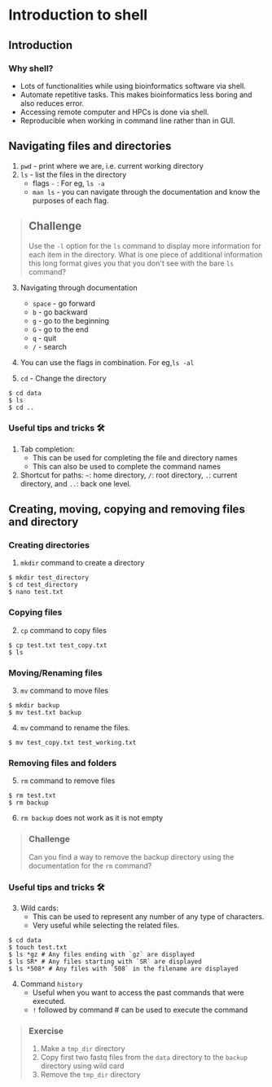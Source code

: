 # Introduction to shell
## Introduction
### Why shell?
- Lots of functionalities while using bioinformatics software via shell.
- Automate repetitive tasks. This makes bioinformatics less boring and also reduces error.
- Accessing remote computer and HPCs is done via shell.
- Reproducible when working in command line rather than in GUI.

## Navigating files and directories
1. `pwd` - print where we are, i.e. current working directory
2. `ls` - list the files in the directory
	- flags `-` :  For eg, `ls -a`
	- `man ls` - you can navigate through the documentation and know the purposes of each flag.
	
> ## Challenge
> Use the `-l` option for the `ls` command to display more information for each item 
> in the directory. What is one piece of additional information this long format
> gives you that you don't see with the bare `ls` command?

3. Navigating through documentation
	- `space` - go forward
	- `b` - go backward
	- `g` - go to the beginning
	- `G` - go to the end
	- `q` - quit
	- `/` - search 

4. You can use the flags in combination. For eg,`ls -al` 

5. `cd` - Change the directory
```{bash}
$ cd data
$ ls
$ cd ..
```

### Useful tips and tricks 🛠
1. Tab completion: 
	- This can be used for completing the file and directory names
	- This can also be used to complete the command names
2. Shortcut for paths: `~`: home directory, `/`: root directory, `.`: current directory, and `..`: back one level.

## Creating, moving, copying and removing files and directory
### Creating directories
1. `mkdir` command to create a directory
```{bash}
$ mkdir test_directory
$ cd test_directory
$ nano test.txt
```
### Copying files
2. `cp` command to copy files
```{bash}
$ cp test.txt test_copy.txt
$ ls 
```
### Moving/Renaming files
3. `mv` command to move files
```{bash}
$ mkdir backup
$ mv test.txt backup
```
4. `mv` command to rename the files.
```{bash}
$ mv test_copy.txt test_working.txt
```

### Removing files and folders
5. `rm` command to remove files
```{bash}
$ rm test.txt
$ rm backup
```
6. `rm backup` does not work as it is not empty
> ### Challenge
> Can you find a way to remove the backup directory using the documentation for the `rm` command?

### Useful tips and tricks 🛠
3. Wild cards:
	- This can be used to represent any number of any type of characters.
	- Very useful while selecting the related files.
```{bash}
$ cd data
$ touch test.txt
$ ls *gz # Any files ending with `gz` are displayed  
$ ls SR* # Any files starting with `SR` are displayed
$ ls *508* # Any files with `508` in the filename are displayed
```
4. Command `history`
	- Useful when you want to access the past commands that were executed.
	- `!` followed by command # can be used to execute the command

> ### Exercise
> 1. Make a `tmp_dir` directory
> 2. Copy first two fastq files from the `data` directory to the `backup` directory using wild card
> 3. Remove the `tmp_dir` directory
